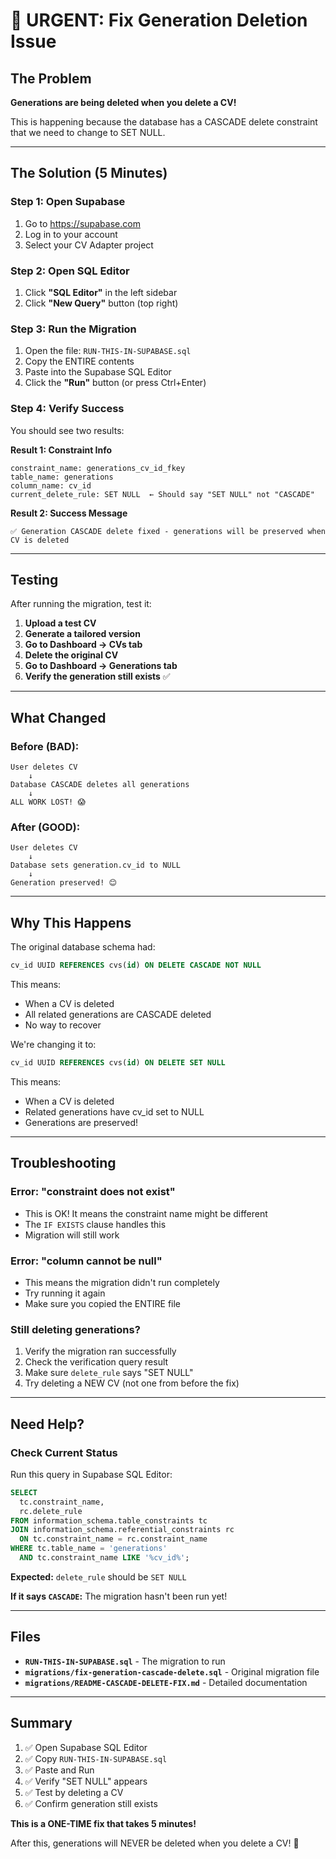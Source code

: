 # 🚨 URGENT: Fix Generation Deletion Issue

## The Problem

**Generations are being deleted when you delete a CV!**

This is happening because the database has a CASCADE delete constraint that we need to change to SET NULL.

---

## The Solution (5 Minutes)

### Step 1: Open Supabase
1. Go to https://supabase.com
2. Log in to your account
3. Select your CV Adapter project

### Step 2: Open SQL Editor
1. Click **"SQL Editor"** in the left sidebar
2. Click **"New Query"** button (top right)

### Step 3: Run the Migration
1. Open the file: `RUN-THIS-IN-SUPABASE.sql`
2. Copy the ENTIRE contents
3. Paste into the Supabase SQL Editor
4. Click the **"Run"** button (or press Ctrl+Enter)

### Step 4: Verify Success
You should see two results:

**Result 1: Constraint Info**
```
constraint_name: generations_cv_id_fkey
table_name: generations
column_name: cv_id
current_delete_rule: SET NULL  ← Should say "SET NULL" not "CASCADE"
```

**Result 2: Success Message**
```
✅ Generation CASCADE delete fixed - generations will be preserved when CV is deleted
```

---

## Testing

After running the migration, test it:

1. **Upload a test CV**
2. **Generate a tailored version**
3. **Go to Dashboard → CVs tab**
4. **Delete the original CV**
5. **Go to Dashboard → Generations tab**
6. **Verify the generation still exists** ✅

---

## What Changed

### Before (BAD):
```
User deletes CV
    ↓
Database CASCADE deletes all generations
    ↓
ALL WORK LOST! 😱
```

### After (GOOD):
```
User deletes CV
    ↓
Database sets generation.cv_id to NULL
    ↓
Generation preserved! 😊
```

---

## Why This Happens

The original database schema had:
```sql
cv_id UUID REFERENCES cvs(id) ON DELETE CASCADE NOT NULL
```

This means:
- When a CV is deleted
- All related generations are CASCADE deleted
- No way to recover

We're changing it to:
```sql
cv_id UUID REFERENCES cvs(id) ON DELETE SET NULL
```

This means:
- When a CV is deleted
- Related generations have cv_id set to NULL
- Generations are preserved!

---

## Troubleshooting

### Error: "constraint does not exist"
- This is OK! It means the constraint name might be different
- The `IF EXISTS` clause handles this
- Migration will still work

### Error: "column cannot be null"
- This means the migration didn't run completely
- Try running it again
- Make sure you copied the ENTIRE file

### Still deleting generations?
1. Verify the migration ran successfully
2. Check the verification query result
3. Make sure `delete_rule` says "SET NULL"
4. Try deleting a NEW CV (not one from before the fix)

---

## Need Help?

### Check Current Status
Run this query in Supabase SQL Editor:
```sql
SELECT 
  tc.constraint_name,
  rc.delete_rule
FROM information_schema.table_constraints tc
JOIN information_schema.referential_constraints rc 
  ON tc.constraint_name = rc.constraint_name
WHERE tc.table_name = 'generations' 
  AND tc.constraint_name LIKE '%cv_id%';
```

**Expected:** `delete_rule` should be `SET NULL`

**If it says `CASCADE`:** The migration hasn't been run yet!

---

## Files

- **`RUN-THIS-IN-SUPABASE.sql`** - The migration to run
- **`migrations/fix-generation-cascade-delete.sql`** - Original migration file
- **`migrations/README-CASCADE-DELETE-FIX.md`** - Detailed documentation

---

## Summary

1. ✅ Open Supabase SQL Editor
2. ✅ Copy `RUN-THIS-IN-SUPABASE.sql`
3. ✅ Paste and Run
4. ✅ Verify "SET NULL" appears
5. ✅ Test by deleting a CV
6. ✅ Confirm generation still exists

**This is a ONE-TIME fix that takes 5 minutes!**

After this, generations will NEVER be deleted when you delete a CV! 🎉
